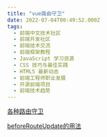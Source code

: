 ```yaml
---
title: "vue路由守卫"
date: 2022-07-04T00:49:52.000Z
tags: 
  - 前端中文技术社区
  - 前端开发社区
  - 前端技术交流
  - 前端框架教程
  - JavaScript 学习资源
  - CSS 技巧与最佳实践
  - HTML5 最新动态
  - 前端工程师职业发展
  - 开源前端项目
  - 前端技术趋势
---
```


[各种路由守卫](https://blog.csdn.net/qq_42552393/article/details/103547856 "https://blog.csdn.net/qq_42552393/article/details/103547856")

[beforeRouteUpdate的用法](https://blog.csdn.net/hsany330/article/details/122455149 "https://blog.csdn.net/hsany330/article/details/122455149")
